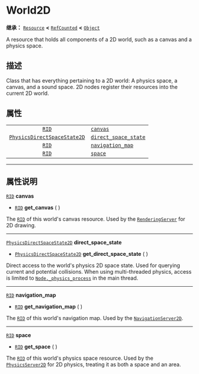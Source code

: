 <!-- ⚠ 请勿编辑本文件 ⚠ -->
<!-- 本文档使用脚本从 WeDot 引擎源码仓库生成。 -->
<!-- 生成脚本：https://github.com/WeDot-Engine/WeDot/tree/4.3/doc/tools/make_md.py； -->
<!-- 原文件：https://github.com/WeDot-Engine/WeDot/tree/4.3/doc/classes/World2D.xml。 -->

<div id="_class_world2d"></div>

# World2D

**继承：** [`Resource`](class_resource.md) **<** [`RefCounted`](class_refcounted.md) **<** [`Object`](class_object.md)

A resource that holds all components of a 2D world, such as a canvas and a physics space.

## 描述

Class that has everything pertaining to a 2D world: A physics space, a canvas, and a sound space. 2D nodes register their resources into the current 2D world.

## 属性

|||
|:-:|:--|
| [`RID`](class_rid.md)                                             | [`canvas`](#class_world2d_property_canvas)                         |
| [`PhysicsDirectSpaceState2D`](class_physicsdirectspacestate2d.md) | [`direct_space_state`](#class_world2d_property_direct_space_state) |
| [`RID`](class_rid.md)                                             | [`navigation_map`](#class_world2d_property_navigation_map)         |
| [`RID`](class_rid.md)                                             | [`space`](#class_world2d_property_space)                           |

<!-- rst-class:: classref-section-separator -->

---

## 属性说明

<div id="_class_world2d_property_canvas"></div>

[`RID`](class_rid.md) **canvas** <div id="class_world2d_property_canvas"></div>

- [`RID`](class_rid.md) **get_canvas** ( )

The [`RID`](class_rid.md) of this world's canvas resource. Used by the [`RenderingServer`](class_renderingserver.md) for 2D drawing.

<!-- rst-class:: classref-item-separator -->

---

<div id="_class_world2d_property_direct_space_state"></div>

[`PhysicsDirectSpaceState2D`](class_physicsdirectspacestate2d.md) **direct_space_state** <div id="class_world2d_property_direct_space_state"></div>

- [`PhysicsDirectSpaceState2D`](class_physicsdirectspacestate2d.md) **get_direct_space_state** ( )

Direct access to the world's physics 2D space state. Used for querying current and potential collisions. When using multi-threaded physics, access is limited to [`Node._physics_process`](#class_node_private_method__physics_process) in the main thread.

<!-- rst-class:: classref-item-separator -->

---

<div id="_class_world2d_property_navigation_map"></div>

[`RID`](class_rid.md) **navigation_map** <div id="class_world2d_property_navigation_map"></div>

- [`RID`](class_rid.md) **get_navigation_map** ( )

The [`RID`](class_rid.md) of this world's navigation map. Used by the [`NavigationServer2D`](class_navigationserver2d.md).

<!-- rst-class:: classref-item-separator -->

---

<div id="_class_world2d_property_space"></div>

[`RID`](class_rid.md) **space** <div id="class_world2d_property_space"></div>

- [`RID`](class_rid.md) **get_space** ( )

The [`RID`](class_rid.md) of this world's physics space resource. Used by the [`PhysicsServer2D`](class_physicsserver2d.md) for 2D physics, treating it as both a space and an area.

[^virtual]: 本方法通常需要用户覆盖才能生效。
[^const]: 本方法无副作用，不会修改该实例的任何成员变量。
[^vararg]: 本方法除了能接受在此处描述的参数外，还能够继续接受任意数量的参数。
[^constructor]: 本方法用于构造某个类型。
[^static]: 调用本方法无需实例，可直接使用类名进行调用。
[^operator]: 本方法描述的是使用本类型作为左操作数的有效运算符。
[^bitfield]: 这个值是由下列位标志构成位掩码的整数。
[^void]: 无返回值。
